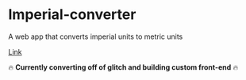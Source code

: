 # Imperial-converter

A web app that converts imperial units to metric units

<a href='https://glitch.com/~stefansen-imperial-converter' target="_blank">Link</a>

:fire: **Currently converting off of glitch and building custom front-end** :fire:
